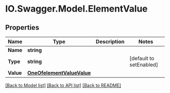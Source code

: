 # IO.Swagger.Model.ElementValue
## Properties

Name | Type | Description | Notes
------------ | ------------- | ------------- | -------------
**Name** | **string** |  | 
**Type** | **string** |  | [default to setEnabled]
**Value** | [**OneOfelementValueValue**](OneOfelementValueValue.md) |  | 

[[Back to Model list]](../README.md#documentation-for-models) [[Back to API list]](../README.md#documentation-for-api-endpoints) [[Back to README]](../README.md)


